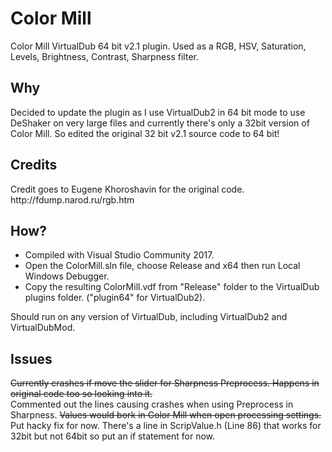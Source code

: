 # Color Mill
Color Mill VirtualDub 64 bit v2.1 plugin. Used as a RGB, HSV, Saturation, Levels, Brightness, Contrast, Sharpness filter.

<h2>Why</h2>
Decided to update the plugin as I use VirtualDub2 in 64 bit mode to use DeShaker on very large files and currently there's only a 32bit version of Color Mill. So edited the original 32 bit v2.1 source code to 64 bit!

<h2>Credits</h2>
Credit goes to Eugene Khoroshavin for the original code.<br/>
http://fdump.narod.ru/rgb.htm

<h2>How?</h2>
<ul>
  <li>Compiled with Visual Studio Community 2017.</li>
  <li>Open the ColorMill.sln file, choose Release and x64 then run Local Windows Debugger.</li>
  <li>Copy the resulting ColorMill.vdf from "Release" folder to the VirtualDub plugins folder. ("plugin64" for VirtualDub2).</li>
</ul>
Should run on any version of VirtualDub, including VirtualDub2 and VirtualDubMod.

<h2>Issues</h2>
<s>Currently crashes if move the slider for Sharpness Preprocess. Happens in original code too so looking into it.</s><br/>
Commented out the lines causing crashes when using Preprocess in Sharpness.
<s>Values would bork in Color Mill when open processing settings.</s>
Put hacky fix for now. There's a line in ScripValue.h (Line 86) that works for 32bit but not 64bit so put an if statement for now.
